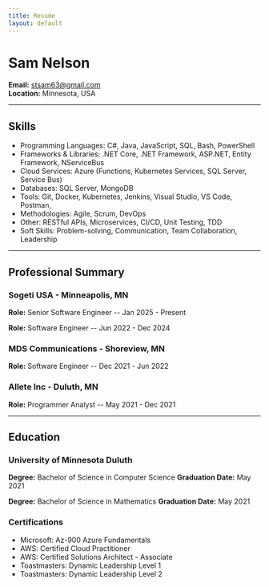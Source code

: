 ```yaml
---
title: Resume
layout: default
---
```


# Sam Nelson

**Email:** stsam63@gmail.com  
**Location:** Minnesota, USA

---
## Skills
- Programming Languages: C#, Java, JavaScript, SQL, Bash, PowerShell
- Frameworks & Libraries: .NET Core, .NET Framework, ASP.NET, Entity Framework, NServiceBus
- Cloud Services: Azure (Functions, Kubernetes Services, SQL Server, Service Bus)
- Databases: SQL Server, MongoDB 
- Tools: Git, Docker, Kubernetes, Jenkins, Visual Studio, VS Code, Postman,
- Methodologies: Agile, Scrum, DevOps
- Other: RESTful APIs, Microservices, CI/CD, Unit Testing, TDD
- Soft Skills: Problem-solving, Communication, Team Collaboration, Leadership

--- 
## Professional Summary
### Sogeti USA - Minneapolis, MN
**Role:** Senior Software Engineer
-- Jan 2025 - Present

**Role:** Software Engineer
-- Jun 2022 - Dec 2024

### MDS Communications - Shoreview, MN
**Role:** Software Engineer
-- Dec 2021 - Jun 2022

### Allete Inc - Duluth, MN
**Role:** Programmer Analyst
-- May 2021 - Dec 2021

---
## Education
### University of Minnesota Duluth
**Degree:** Bachelor of Science in Computer Science
**Graduation Date:** May 2021

**Degree:** Bachelor of Science in Mathematics
**Graduation Date:** May 2021

### Certifications
- Microsoft: Az-900 Azure Fundamentals 
- AWS: Certified Cloud Practitioner
- AWS: Certified Solutions Architect - Associate
- Toastmasters: Dynamic Leadership Level 1
- Toastmasters: Dynamic Leadership Level 2

